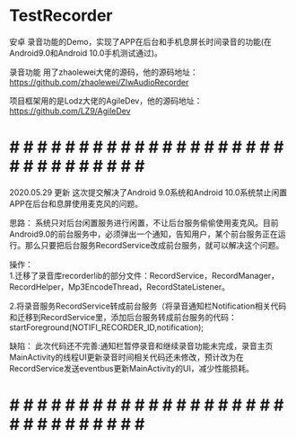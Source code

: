 # TestRecorder

安卓 录音功能的Demo，实现了APP在后台和手机息屏长时间录音的功能(在Android9.0和Android 10.0手机测试通过)。

录音功能 用了zhaolewei大佬的源码，他的源码地址：https://github.com/zhaolewei/ZlwAudioRecorder

项目框架用的是Lodz大佬的AgileDev，他的源码地址：https://github.com/LZ9/AgileDev


# # # # # # # # # # # # # # # # # # # # # # # # # # # # # # # # 
2020.05.29 更新
这次提交解决了Android 9.0系统和Android 10.0系统禁止闲置APP在后台和息屏使用麦克风的问题。

思路：
系统只对后台闲置服务进行闲置，不让后台服务偷偷使用麦克风。目前Android9.0的前台服务中，必须弹出一个通知，告知用户，某个前台服务正在运行。那么只要把后台服务RecordService改成前台服务，就可以解决这个问题。

操作：        
1.迁移了录音库recorderlib的部分文件：RecordService，RecordManager，RecordHelper，Mp3EncodeThread，RecordStateListener。

2.将录音服务RecordService转成前台服务（将录音通知栏Notification相关代码和迁移到RecordService里，添加后台服务转成前台服务的代码：startForeground(NOTIFI_RECORDER_ID,notification);

缺陷： 
此次代码还不完善:通知栏暂停录音和继续录音功能未完成，录音主页MainActivity的线程UI更新录音时间相关代码还未修改，预计改为在RecordService发送eventbus更新MainActivity的UI，减少性能损耗。

# # # # # # # # # # # # # # # # # # # # # # # # # # # # # # # # 
